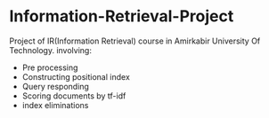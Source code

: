 # Information-Retrieval-Project
Project of IR(Information Retrieval) course in Amirkabir University Of Technology.
involving:
- Pre processing
- Constructing positional index
- Query responding
- Scoring documents by tf-idf
- index eliminations
